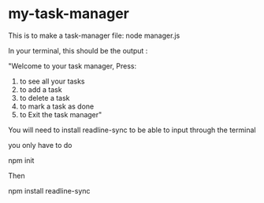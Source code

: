 # my-task-manager

This is to make a task-manager file:
node manager.js

In your terminal, this should be the output :

"Welcome to your task manager, Press:
1. to see all your tasks
2. to add a task
3. to delete a task
4. to mark a task as done
5. to Exit the task manager"


You will need to install readline-sync to be able to input through the terminal

you only have to do

npm init

Then 

npm install readline-sync
